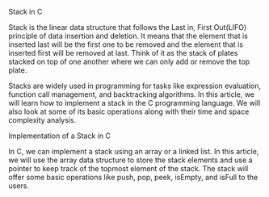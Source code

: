 Stack in C

Stack is the linear data structure that follows the Last in, First Out(LIFO) principle of data insertion and deletion. It means that the element that is inserted last will be the first one to be removed and the element that is inserted first will be removed at last. Think of it as the stack of plates stacked on top of one another where we can only add or remove the top plate.

Stacks are widely used in programming for tasks like expression evaluation, function call management, and backtracking algorithms. In this article, we will learn how to implement a stack in the C programming language. We will also look at some of its basic operations along with their time and space complexity analysis.



Implementation of a Stack in C

In C, we can implement a stack using an array or a linked list. In this article, we will use the array data structure to store the stack elements and use a pointer to keep track of the topmost element of the stack. The stack will offer some basic operations like push, pop, peek, isEmpty, and isFull to the users.